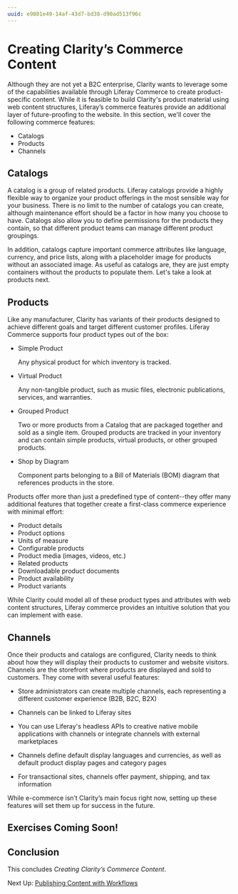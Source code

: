```yaml
---
uuid: e9801e49-14af-43d7-bd38-d90ad513f96c
---
```

# Creating Clarity’s Commerce Content

Although they are not yet a B2C enterprise, Clarity wants to leverage some of the capabilities available through Liferay Commerce to create product-specific content. While it is feasible to build Clarity's product material using web content structures, Liferay’s commerce features provide an additional layer of future-proofing to the website. In this section, we'll cover the following commerce features:

- Catalogs
- Products
- Channels

## Catalogs

A catalog is a group of related products. Liferay catalogs provide a highly flexible way to organize your product offerings in the most sensible way for your business. There is no limit to the number of catalogs you can create, although maintenance effort should be a factor in how many you choose to have. Catalogs also allow you to define permissions for the products they contain, so that different product teams can manage different product groupings.

In addition, catalogs capture important commerce attributes like language, currency, and price lists, along with a placeholder image for products without an associated image. As useful as catalogs are, they are just empty containers without the products to populate them. Let's take a look at products next.

## Products

Like any manufacturer, Clarity has variants of their products designed to achieve different goals and target different customer profiles. Liferay Commerce supports four product types out of the box:

- Simple Product

    Any physical product for which inventory is tracked.

- Virtual Product

    Any non-tangible product, such as music files, electronic publications, services, and warranties.

- Grouped Product

    Two or more products from a Catalog that are packaged together and sold as a single item. Grouped products are tracked in your inventory and can contain simple products, virtual products, or other grouped products.

- Shop by Diagram

    Component parts belonging to a Bill of Materials (BOM) diagram that references products in the store.

 Products offer more than just a predefined type of content--they offer many additional features that together create a first-class commerce experience with minimal effort:

- Product details
- Product options
- Units of measure
- Configurable products
- Product media (images, videos, etc.)
- Related products
- Downloadable product documents
- Product availability
- Product variants

While Clarity could model all of these product types and attributes with web content structures, Liferay commerce provides an intuitive solution that you can implement with ease.

## Channels

Once their products and catalogs are configured, Clarity needs to think about how they will display their products to customer and website visitors. Channels are the storefront where products are displayed and sold to customers. They come with several useful features:

- Store administrators can create multiple channels, each representing a different customer experience (B2B, B2C, B2X)

- Channels can be linked to Liferay sites

- You can use Liferay's headless APIs to creative native mobile applications with channels or integrate channels with external marketplaces

- Channels define default display languages and currencies, as well as default product display pages and category pages

- For transactional sites, channels offer payment, shipping, and tax information

While e-commerce isn’t Clarity’s main focus right now, setting up these features will set them up for success in the future.


<!--TODO-->

## Exercises Coming Soon!

<!--
## Exercise One: Creating Clarity’s Products Catalog
Navigate to Application Menu > Commerce > Product Management > Catalogs
Click the “+” button to add a new catalog
Enter the following 
Name: Clarity Eyewear
Default Catalog Language: (your Language) (for example, English (United States))
Currency: (your store’s currency) (US Dollar)
Click Submit to finish creating your catalog

## Exercise Two: Defining Product Specifications
Creating a Product Specification Group (needed to create a product specification)
Navigate to Application Menu > Commerce > Product Management > Specifications
Click Specification Groups
Click New to add a new specification group
Enter the following
Title: Frame Description
Priority: 10.0
Key: frame-description
Click Save to finish creating your product specification group

Creating a Product Specification
Navigate to Application Menu > Commerce > Product Management > Specifications
Click New to add a new specification
Enter the following
Label: Frame Material
Description: The material the frame is made of.
Use in Faceted Navigation: True
Default Specification Group: Frame Description
Key: frame-material
Click Save to finish creating your catalog
Create 2 more specifications with the following attributes:
Label: Frame Color
Description: The color of the frame.
Use in Faceted Navigation: True
Default Specification Group: Frame Description
Key: frame-color
And
Label: Frame Size
Description: The size (in default units) of the frame.
Use in Faceted Navigation: False
Default Specification Group: Frame Description
Key: frame-size


## Exercise Three: Creating Products

Creating a product
Navigate to Application Menu > Commerce > Product Management > Products
Click the “+” button and click Simple to create a simple product
Enter the following:
Name: Classic Aviator Sunglasses
Catalog: Clarity Eyewear
Click Submit to finish creating your product

Applying product specifications to a product
Within the detailed product view, find the Add Specifications section. Start typing “frame,” and click “Select” next to each of the Frame Material, Frame Color, and Frame Size specifications
Scroll down to the Specifications section of the product. Click Frame Material, and enter the following: 
Value: Metal
Position: 10
Repeat step 6 to apply the following values to the other specifications:
Frame Color:
Value: Gold
Position: 20
Frame Size:
Value: 54-20
Position: 30
Adding Products to Categories
Find the Public Categories section, and Clarity Products field. Click “Select” and choose Sunglasses
Click Done to apply the category to this item
Modifying Product SKU
Navigate to the SKU tab of the product
Click “default” to open up the default SKU
Change the SKU to “classic-aviator-sunglasses”
Click Publish to save your changes
Click “classic-aviator-sunglasses” to open up the SKU again
Click the Price tab in this window
Click “Add <SKU> to Price List”
Enter the following
Price List: Master Base Price List
Price: 150
Click Add to save the SKU price
Adding a Product Image
Click the Media tab
Click “Select File”
In the popup, make sure you are in the Clarity site, and click the Clarity Product Images folder
Select the Classic Aviator Sunglasses image
Enter the following
Title: Classic Aviator Sunglasses
Priority: 10.0
Click Publish to save the product image
Repeat steps 1-24 to create 2 more products, for AquaComfort Plus Dailies and Single Vision Lenses
AquaComfort Plus Dailies
Specifications:
None
Categories:
Contacts
Tags:
daily
 SKUs:
aquacomfort-plus-dailies
Base price: 35
Image: AquaComfort Plus Dailies
Single Vision Lenses
Specifications:
None
Categories:
Lenses
Tags:
daily
 SKUs:
single-vision-lenses
Base price: 100
Image: Single Vision Lenses

## Exercise Four: Creating a Commerce Channel

Navigate to Application Menu > Commerce > Store Management > Channels
Click the “+” button to add a new channel
Enter the following
Name: Clarity Bootcamp
Currency: (your store’s currency) (US Dollar)
Type: Site
Click Add to finish creating your channel
To use a channel to sell products, you must link it to a Liferay site.
Navigate to Application Menu > Commerce > Store Management > Channels
Click the Clarity Bootcamp channel you just created
Click Type
Click Select Site
Click Choose next to the Clarity site
Click Save
You can link a different site to the channel later as long as the site is not linked to another channel. Note: You can only link one catalog to a site at a time.

## Exercise 5: Setting Up the Product Pages

Updating the Product Page
1.  Navigate to the Product page we previously created http://localhost:8080/web/clarity/products and let’s take a look at the current experience.
2.  Navigate to the Side Menu > Design > Templates > Widget Templates
3.  Select New, select More, select Commerce Categories Navigation Template
4.  Enter Clarity Category Cards as the title and click Save and Continue
5.  Using the Fields and Elements provided, create a page that iterates through all of the categories in the selected vocabulary, displaying the Name, Description, and Category Image.
(You can use the provided example as a starting point or for inspiration)
Copy from https://gist.github.com/jhanda/eb53818541bdce69653f58372a73d8cb
6.  Navigate back to the Product page http://localhost:8080/web/clarity/products
7.  Edit the page, then select the Configuration icon on the Commerce Categories Navigation widget.


Creating the Product Listing Page (PLP)
As you’ve probably already noticed, while the Commerce Categories Navigation widget looks better and provides us links to each category, the links aren’t working.  That’s because Liferay doesn’t know which page to display for each category
1.  Navigate to the Product List page (http://localhost:8080/web/clarity/product-list)
2.  Review the widgets that have already been provided, we just missing one thing.
3.  Add the Category Content widget to the Banner container at the top of the Body section of the page.
4.  Publish the page and go back to the Product page and select one of the categories to confirm that it’s working

Product Details Page

Optional PLP Exercise Improving the Category Content
Create a new Widget Template to make the Category Content widget look like the figma design
-->

## Conclusion

This concludes *Creating Clarity’s Commerce Content*.

Next Up: [Publishing Content with Workflows](./publishing-content-with-workflows.md)

<!-- TODO: Add Additional Resources section. -->
